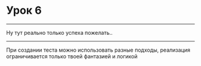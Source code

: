 # Урок 6
***
Ну тут реально только успеха пожелать..

***
При создании теста можно использовать разные подходы, реализация ограничивается только твоей фантазией и логикой
